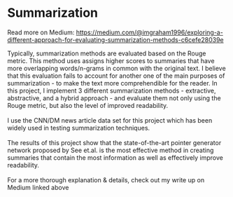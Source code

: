 # Summarization

Read more on Medium: https://medium.com/@imgraham1996/exploring-a-different-approach-for-evaluating-summarization-methods-c6cefe28039e

Typically, summarization methods are evaluated based on the Rouge metric. This method uses assigns higher scores to summaries that have more overlapping words/n-grams in common with the original text. I believe that this evaluation fails to account for another one of the main purposes of summarization - to make the text more comprehendible for the reader. In this project, I implement 3 different summarization methods - extractive, abstractive, and a hybrid approach - and evaluate them not only using the Rouge metric, but also the level of improved readability.
<br><br>
I use the CNN/DM news article data set for this project which has been widely used in testing summarization techniques. 
<br><br> The results of this project show that the state-of-the-art pointer generator network proposed by See et.al. is the most effective method in creating summaries that contain the most information as well as effectively improve readability.
<br><br> For a more thorough explanation & details, check out my write up on Medium linked above
